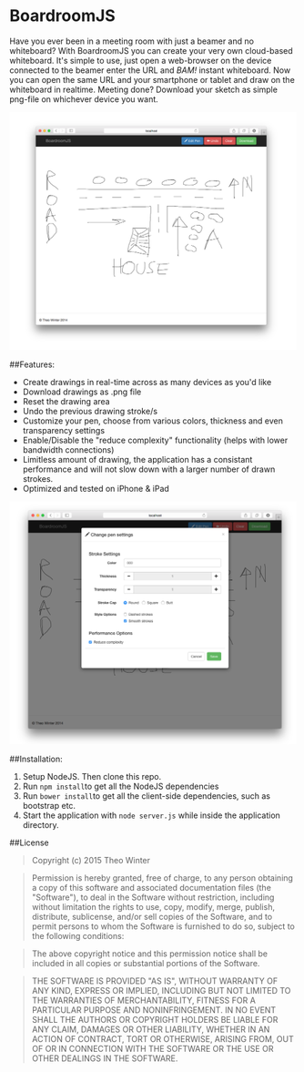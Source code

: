 BoardroomJS
===========

Have you ever been in a meeting room with just a beamer and no whiteboard? With BoardroomJS you can create your very own cloud-based whiteboard. It's simple to use, just open a web-browser on the device connected to the beamer enter the URL and *BAM!* instant whiteboard. Now you can open the same URL and your smartphone or tablet and draw on the whiteboard in realtime.
Meeting done? Download your sketch as simple png-file on whichever device you want.

![BoardroomJS drawing](https://raw.githubusercontent.com/aerobless/BoardroomJS/master/Screenshots/plan.png)

##Features:

 + Create drawings in real-time across as many devices as you'd like
 + Download drawings as .png file
 + Reset the drawing area
 + Undo the previous drawing stroke/s
 + Customize your pen, choose from various colors, thickness and even transparency settings
 + Enable/Disable the "reduce complexity" functionality (helps with lower bandwidth connections)
 + Limitless amount of drawing, the application has a consistant performance and will not slow down with a larger number of drawn strokes.
 + Optimized and tested on iPhone & iPad

![BoardroomJS pen](https://raw.githubusercontent.com/aerobless/BoardroomJS/master/Screenshots/pen.png)

##Installation:
1. Setup NodeJS. Then clone this repo.
2. Run `npm install`to get all the NodeJS dependencies
3. Run `bower install`to get all the client-side dependencies, such as bootstrap etc.
4. Start the application with `node server.js` while inside the application directory.

##License

> Copyright (c) 2015 Theo Winter

> Permission is hereby granted, free of charge, to any person obtaining a copy
of this software and associated documentation files (the "Software"), to deal
in the Software without restriction, including without limitation the rights
to use, copy, modify, merge, publish, distribute, sublicense, and/or sell
copies of the Software, and to permit persons to whom the Software is
furnished to do so, subject to the following conditions:

> The above copyright notice and this permission notice shall be included in
all copies or substantial portions of the Software.

> THE SOFTWARE IS PROVIDED "AS IS", WITHOUT WARRANTY OF ANY KIND, EXPRESS OR
IMPLIED, INCLUDING BUT NOT LIMITED TO THE WARRANTIES OF MERCHANTABILITY,
FITNESS FOR A PARTICULAR PURPOSE AND NONINFRINGEMENT. IN NO EVENT SHALL THE
AUTHORS OR COPYRIGHT HOLDERS BE LIABLE FOR ANY CLAIM, DAMAGES OR OTHER
LIABILITY, WHETHER IN AN ACTION OF CONTRACT, TORT OR OTHERWISE, ARISING FROM,
OUT OF OR IN CONNECTION WITH THE SOFTWARE OR THE USE OR OTHER DEALINGS IN
THE SOFTWARE.
